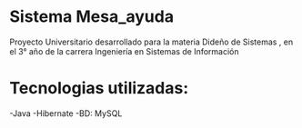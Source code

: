 # Sistema Mesa_ayuda
Proyecto Universitario desarrollado para la materia Dideño de Sistemas , en el 3° año de la carrera Ingeniería en Sistemas de Información

# Tecnologias utilizadas:
-Java
-Hibernate
-BD: MySQL
